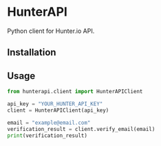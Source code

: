 # HunterAPI

Python client for Hunter.io API.

## Installation


## Usage

```python
from hunterapi.client import HunterAPIClient

api_key = "YOUR_HUNTER_API_KEY"
client = HunterAPIClient(api_key)

email = "example@email.com"
verification_result = client.verify_email(email)
print(verification_result)